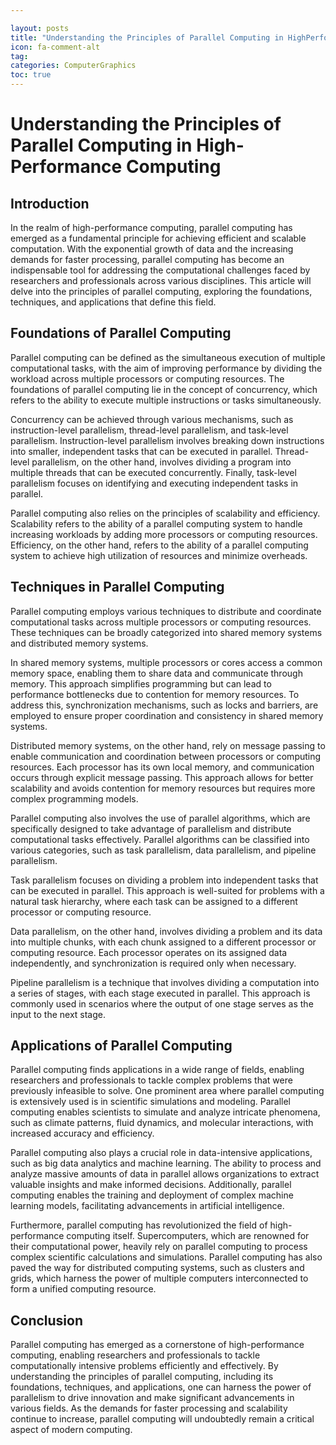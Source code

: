 ```yaml
---

layout: posts
title: "Understanding the Principles of Parallel Computing in HighPerformance Computing"
icon: fa-comment-alt
tag:      
categories: ComputerGraphics
toc: true
---
```




# Understanding the Principles of Parallel Computing in High-Performance Computing

## Introduction

In the realm of high-performance computing, parallel computing has emerged as a fundamental principle for achieving efficient and scalable computation. With the exponential growth of data and the increasing demands for faster processing, parallel computing has become an indispensable tool for addressing the computational challenges faced by researchers and professionals across various disciplines. This article will delve into the principles of parallel computing, exploring the foundations, techniques, and applications that define this field.

## Foundations of Parallel Computing

Parallel computing can be defined as the simultaneous execution of multiple computational tasks, with the aim of improving performance by dividing the workload across multiple processors or computing resources. The foundations of parallel computing lie in the concept of concurrency, which refers to the ability to execute multiple instructions or tasks simultaneously.

Concurrency can be achieved through various mechanisms, such as instruction-level parallelism, thread-level parallelism, and task-level parallelism. Instruction-level parallelism involves breaking down instructions into smaller, independent tasks that can be executed in parallel. Thread-level parallelism, on the other hand, involves dividing a program into multiple threads that can be executed concurrently. Finally, task-level parallelism focuses on identifying and executing independent tasks in parallel.

Parallel computing also relies on the principles of scalability and efficiency. Scalability refers to the ability of a parallel computing system to handle increasing workloads by adding more processors or computing resources. Efficiency, on the other hand, refers to the ability of a parallel computing system to achieve high utilization of resources and minimize overheads.

## Techniques in Parallel Computing

Parallel computing employs various techniques to distribute and coordinate computational tasks across multiple processors or computing resources. These techniques can be broadly categorized into shared memory systems and distributed memory systems.

In shared memory systems, multiple processors or cores access a common memory space, enabling them to share data and communicate through memory. This approach simplifies programming but can lead to performance bottlenecks due to contention for memory resources. To address this, synchronization mechanisms, such as locks and barriers, are employed to ensure proper coordination and consistency in shared memory systems.

Distributed memory systems, on the other hand, rely on message passing to enable communication and coordination between processors or computing resources. Each processor has its own local memory, and communication occurs through explicit message passing. This approach allows for better scalability and avoids contention for memory resources but requires more complex programming models.

Parallel computing also involves the use of parallel algorithms, which are specifically designed to take advantage of parallelism and distribute computational tasks effectively. Parallel algorithms can be classified into various categories, such as task parallelism, data parallelism, and pipeline parallelism.

Task parallelism focuses on dividing a problem into independent tasks that can be executed in parallel. This approach is well-suited for problems with a natural task hierarchy, where each task can be assigned to a different processor or computing resource.

Data parallelism, on the other hand, involves dividing a problem and its data into multiple chunks, with each chunk assigned to a different processor or computing resource. Each processor operates on its assigned data independently, and synchronization is required only when necessary.

Pipeline parallelism is a technique that involves dividing a computation into a series of stages, with each stage executed in parallel. This approach is commonly used in scenarios where the output of one stage serves as the input to the next stage.

## Applications of Parallel Computing

Parallel computing finds applications in a wide range of fields, enabling researchers and professionals to tackle complex problems that were previously infeasible to solve. One prominent area where parallel computing is extensively used is in scientific simulations and modeling. Parallel computing enables scientists to simulate and analyze intricate phenomena, such as climate patterns, fluid dynamics, and molecular interactions, with increased accuracy and efficiency.

Parallel computing also plays a crucial role in data-intensive applications, such as big data analytics and machine learning. The ability to process and analyze massive amounts of data in parallel allows organizations to extract valuable insights and make informed decisions. Additionally, parallel computing enables the training and deployment of complex machine learning models, facilitating advancements in artificial intelligence.

Furthermore, parallel computing has revolutionized the field of high-performance computing itself. Supercomputers, which are renowned for their computational power, heavily rely on parallel computing to process complex scientific calculations and simulations. Parallel computing has also paved the way for distributed computing systems, such as clusters and grids, which harness the power of multiple computers interconnected to form a unified computing resource.

## Conclusion

Parallel computing has emerged as a cornerstone of high-performance computing, enabling researchers and professionals to tackle computationally intensive problems efficiently and effectively. By understanding the principles of parallel computing, including its foundations, techniques, and applications, one can harness the power of parallelism to drive innovation and make significant advancements in various fields. As the demands for faster processing and scalability continue to increase, parallel computing will undoubtedly remain a critical aspect of modern computing.